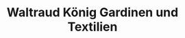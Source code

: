---
title: "Waltraud König Gardinen und Textilien"
url: /bad-oeynhausen/waltraud-koenig-gardinen-und-textilien/
shop: Gardinen
---